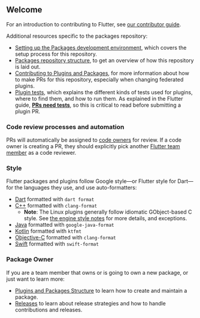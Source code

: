 ## Welcome

For an introduction to contributing to Flutter, see [our contributor
guide](https://github.com/flutter/flutter/blob/master/CONTRIBUTING.md).

Additional resources specific to the packages repository:
- [Setting up the Packages development
  environment](https://github.com/flutter/flutter/blob/master/docs/ecosystem/contributing/Setting-up-the-Packages-development-environment.md),
  which covers the setup process for this repository.
- [Packages repository structure](https://github.com/flutter/flutter/blob/master/docs/ecosystem/Plugins-and-Packages-repository-structure.md),
  to get an overview of how this repository is laid out.
- [Contributing to Plugins and Packages](https://github.com/flutter/flutter/blob/master/docs/ecosystem/contributing/README.md),
  for more information about how to make PRs for this repository, especially when
  changing federated plugins.
- [Plugin tests](https://github.com/flutter/flutter/blob/master/docs/ecosystem/testing/Plugin-Tests.md),
  which explains the different kinds of tests used for plugins, where to find them, and how to run them.
  As explained in the Flutter guide,
  [**PRs need tests**](https://github.com/flutter/flutter/blob/master/docs/contributing/Tree-hygiene.md#tests), so
  this is critical to read before submitting a plugin PR.

### Code review processes and automation

PRs will automatically be assigned to
[code owners](https://github.com/flutter/packages/blob/main/CODEOWNERS)
for review.
If a code owner is creating a PR, they should explicitly pick another
[Flutter team member](https://github.com/flutter/flutter/blob/master/docs/contributing/Contributor-access.md)
as a code reviewer.

### Style

Flutter packages and plugins follow Google style—or Flutter style for Dart—for the languages they
use, and use auto-formatters:
- [Dart](https://github.com/flutter/flutter/blob/master/docs/contributing/Style-guide-for-Flutter-repo.md) formatted
  with `dart format`
- [C++](https://google.github.io/styleguide/cppguide.html) formatted with `clang-format`
  - **Note**: The Linux plugins generally follow idiomatic GObject-based C
    style. See [the engine style
    notes](https://github.com/flutter/engine/blob/main/CONTRIBUTING.md#style)
    for more details, and exceptions.
- [Java](https://google.github.io/styleguide/javaguide.html) formatted with
  `google-java-format`
- [Kotlin](https://developer.android.com/kotlin/style-guide) formatted with
  `ktfmt`
- [Objective-C](https://google.github.io/styleguide/objcguide.html) formatted with
  `clang-format`
- [Swift](https://google.github.io/swift/) formatted with `swift-format`

### Package Owner

If you are a team member that owns or is going to own a new package, or just want to learn more:

- [Plugins and Packages Structure](https://github.com/flutter/flutter/blob/master/docs/ecosystem/Plugins-and-Packages-repository-structure.md)
  to learn how to create and maintain a package.
- [Releases](https://github.com/flutter/flutter/blob/master/docs/ecosystem/release/README.md)
  to learn about release strategies and how to handle contributions and releases.
